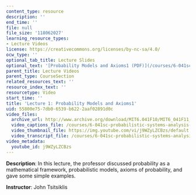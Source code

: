 ```yaml
---
content_type: resource
description: ''
end_time: ''
file: null
file_size: '118062027'
learning_resource_types:
- Lecture Videos
license: https://creativecommons.org/licenses/by-nc-sa/4.0/
ocw_type: ''
optional_tab_title: Lecture Slides
optional_text: '[Probability Models and Axioms1 (PDF)](/courses/6-041sc-probabilistic-systems-analysis-and-applied-probability-fall-2013/resources/mit6_041scf13_l01)'
parent_title: Lecture Videos
parent_type: CourseSection
related_resources_text: ''
resource_index_text: ''
resourcetype: Video
start_time: ''
title: 'Lecture 1: Probability Models and Axioms1'
uid: 55800e75-7db0-6539-b622-2aaf02891d0c
video_files:
  archive_url: http://www.archive.org/download/MIT6.041F10/MIT6_041F11_lec01_300k.mp4
  video_captions_file: /courses/6-041sc-probabilistic-systems-analysis-and-applied-probability-fall-2013/j9WZyLZCBzs_captions.webvtt
  video_thumbnail_file: https://img.youtube.com/vi/j9WZyLZCBzs/default.jpg
  video_transcript_file: /courses/6-041sc-probabilistic-systems-analysis-and-applied-probability-fall-2013/j9WZyLZCBzs_transcript.pdf
video_metadata:
  youtube_id: j9WZyLZCBzs
---
```


**Description**: In this lecture, the professor discussed probability as a mathematical framework, probabilistic models, axioms of probability, and gave some simple examples.

**Instructor**: John Tsitsiklis

